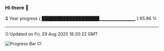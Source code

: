 ### Hi there 👋

⏳ Year progress { ███████████████████▁▁▁▁▁▁▁▁▁▁▁ } 65.96 %

---

⏰ Updated on Fri, 29 Aug 2025 18:20:22 GMT

![Progress Bar CI](https://github.com/liununu/liununu/workflows/Progress%20Bar%20CI/badge.svg)
